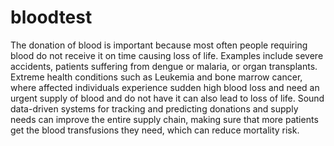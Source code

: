 # bloodtest
The donation of blood is important because most often people requiring blood do not receive it on  time causing loss of life. Examples include severe accidents, patients suffering from dengue or  malaria, or organ transplants. Extreme health conditions such as Leukemia and bone marrow  cancer, where affected individuals experience sudden high blood loss and need an urgent supply  of blood and do not have it can also lead to loss of life. Sound data-driven systems for tracking  and predicting donations and supply needs can improve the entire supply chain, making sure that  more patients get the blood transfusions they need, which can reduce mortality risk.
